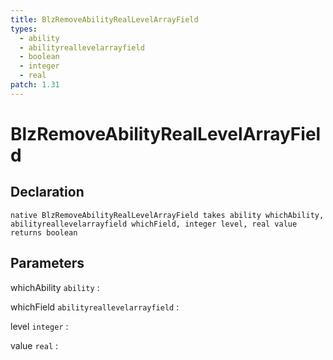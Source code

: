 ```yaml
---
title: BlzRemoveAbilityRealLevelArrayField
types:
  - ability
  - abilityreallevelarrayfield
  - boolean
  - integer
  - real
patch: 1.31
---
```


# BlzRemoveAbilityRealLevelArrayField

## Declaration

```jass
native BlzRemoveAbilityRealLevelArrayField takes ability whichAbility, abilityreallevelarrayfield whichField, integer level, real value returns boolean
```

## Parameters
whichAbility `ability`
: 

whichField `abilityreallevelarrayfield`
: 

level `integer`
: 

value `real`
: 
